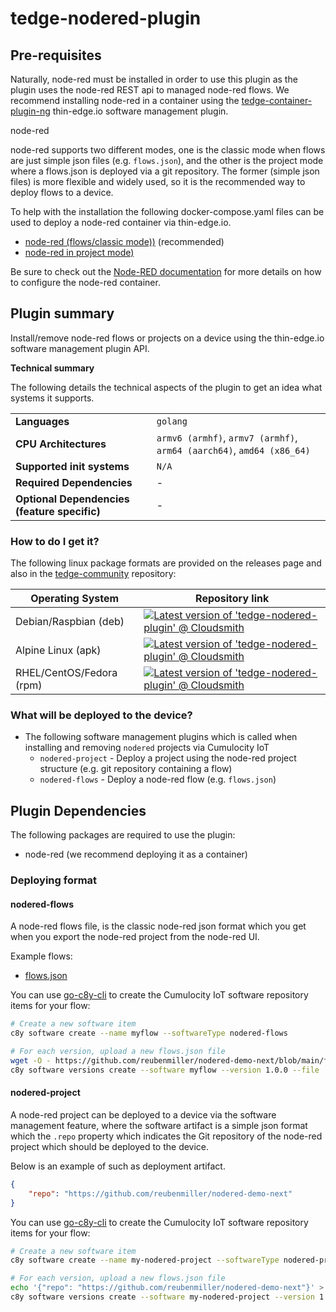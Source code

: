 # tedge-nodered-plugin

## Pre-requisites

Naturally, node-red must be installed in order to use this plugin as the plugin uses the node-red REST api to managed node-red flows. We recommend installing node-red in a container using the [tedge-container-plugin-ng](https://github.com/thin-edge/tedge-container-plugin/tree/next) thin-edge.io software management plugin.

node-red 

node-red supports two different modes, one is the classic mode when flows are just simple json files (e.g. `flows.json`), and the other is the project mode where a flows.json is deployed via a git repository. The former (simple json files) is more flexible and widely used, so it is the recommended way to deploy flows to a device.

To help with the installation the following docker-compose.yaml files can be used to deploy a node-red container via thin-edge.io.

* [node-red (flows/classic mode))](tests/testdata/docker-compose.nodered-flows.yaml) (recommended)
* [node-red in project mode)](tests/testdata/docker-compose.nodered-project.yaml)

Be sure to check out the [Node-RED documentation](https://nodered.org/docs/getting-started/) for more details on how to configure the node-red container.

## Plugin summary

Install/remove node-red flows or projects on a device using the thin-edge.io software management plugin API.

**Technical summary**

The following details the technical aspects of the plugin to get an idea what systems it supports.

|||
|--|--|
|**Languages**|`golang`|
|**CPU Architectures**|`armv6 (armhf)`, `armv7 (armhf)`, `arm64 (aarch64)`, `amd64 (x86_64)`|
|**Supported init systems**|`N/A`|
|**Required Dependencies**|-|
|**Optional Dependencies (feature specific)**|-|

### How to do I get it?

The following linux package formats are provided on the releases page and also in the [tedge-community](https://cloudsmith.io/~thinedge/repos/community/packages/) repository:

|Operating System|Repository link|
|--|--|
|Debian/Raspbian (deb)|[![Latest version of 'tedge-nodered-plugin' @ Cloudsmith](https://api-prd.cloudsmith.io/v1/badges/version/thinedge/community/deb/tedge-nodered-plugin/latest/a=arm64;d=any-distro%252Fany-version;t=binary/?render=true&show_latest=true)](https://cloudsmith.io/~thinedge/repos/community/packages/detail/deb/tedge-nodered-plugin/latest/a=arm64;d=any-distro%252Fany-version;t=binary/)|
|Alpine Linux (apk)|[![Latest version of 'tedge-nodered-plugin' @ Cloudsmith](https://api-prd.cloudsmith.io/v1/badges/version/thinedge/community/alpine/tedge-nodered-plugin/latest/a=aarch64;d=alpine%252Fany-version/?render=true&show_latest=true)](https://cloudsmith.io/~thinedge/repos/community/packages/detail/alpine/tedge-nodered-plugin/latest/a=aarch64;d=alpine%252Fany-version/)|
|RHEL/CentOS/Fedora (rpm)|[![Latest version of 'tedge-nodered-plugin' @ Cloudsmith](https://api-prd.cloudsmith.io/v1/badges/version/thinedge/community/rpm/tedge-nodered-plugin/latest/a=aarch64;d=any-distro%252Fany-version;t=binary/?render=true&show_latest=true)](https://cloudsmith.io/~thinedge/repos/community/packages/detail/rpm/tedge-nodered-plugin/latest/a=aarch64;d=any-distro%252Fany-version;t=binary/)|

### What will be deployed to the device?

* The following software management plugins which is called when installing and removing `nodered` projects via Cumulocity IoT
    * `nodered-project` - Deploy a project using the node-red project structure (e.g. git repository containing a flow)
    * `nodered-flows` - Deploy a node-red flow (e.g. `flows.json`)

## Plugin Dependencies

The following packages are required to use the plugin:

* node-red (we recommend deploying it as a container)


### Deploying format

#### nodered-flows

A node-red flows file, is the classic node-red json format which you get when you export the node-red project from the node-red UI.

Example flows:

* [flows.json](https://github.com/reubenmiller/nodered-demo-next/blob/main/flows.json)

You can use [go-c8y-cli](https://goc8ycli.netlify.app/) to create the Cumulocity IoT software repository items for your flow:

```sh
# Create a new software item
c8y software create --name myflow --softwareType nodered-flows

# For each version, upload a new flows.json file
wget -O - https://github.com/reubenmiller/nodered-demo-next/blob/main/flows.json > flows.json
c8y software versions create --software myflow --version 1.0.0 --file ./flows.json
```


#### nodered-project

A node-red project can be deployed to a device via the software management feature, where the software artifact is a simple json format which the `.repo` property which indicates the Git repository of the node-red project which should be deployed to the device.

Below is an example of such as deployment artifact.

```json
{
    "repo": "https://github.com/reubenmiller/nodered-demo-next"
}
```

You can use [go-c8y-cli](https://goc8ycli.netlify.app/) to create the Cumulocity IoT software repository items for your flow:

```sh
# Create a new software item
c8y software create --name my-nodered-project --softwareType nodered-project

# For each version, upload a new flows.json file
echo '{"repo": "https://github.com/reubenmiller/nodered-demo-next"}' > my-nodered-project.json
c8y software versions create --software my-nodered-project --version 1.0.0 --file ./my-nodered-project.json
```

